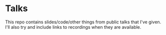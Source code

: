 # Talks

This repo contains slides/code/other things from public talks that I've given. I'll also try and include links to recordings when they are available.
